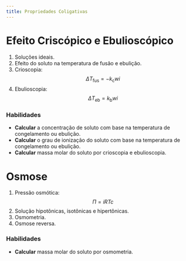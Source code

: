 ```yaml
---
title: Propriedades Coligativas
---
```


# Efeito Criscópico e Ebulioscópico

1. Soluções ideais.
2. Efeito do soluto na temperatura de fusão e ebulição.
3. Crioscopia:
   $$
   \Delta T_\text{fus} = -k_\text{c} w i
   $$
3. Ebulioscopia:
   $$
   \Delta T_\text{eb} = k_\text{b} w i
   $$

### Habilidades

- **Calcular** a concentração de soluto com base na temperatura de congelamento ou ebulição.
- **Calcular** o grau de ionização do soluto com base na temperatura de congelamento ou ebulição.
- **Calcular** massa molar do soluto por crioscopia e ebulioscopia.

# Osmose

1. Pressão osmótica:
   $$
   \Pi = i RT c
   $$
2. Solução hipotônicas, isotônicas e hipertônicas.
3. Osmometria.
4. Osmose reversa.

### Habilidades

- **Calcular** massa molar do soluto por osmometria.

